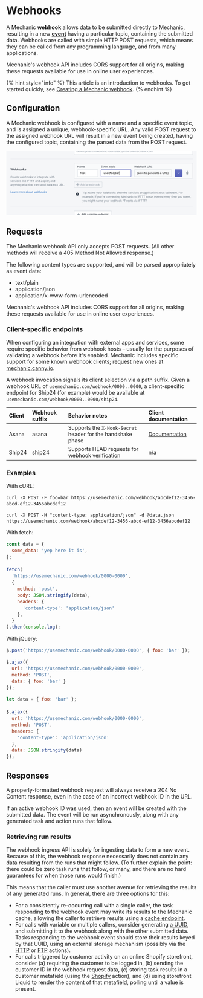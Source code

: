 # Webhooks

A Mechanic **webhook** allows data to be submitted directly to Mechanic, resulting in a new [**event**](../core/events/) having a particular topic, containing the submitted data. Webhooks are called with simple HTTP POST requests, which means they can be called from any programming language, and from many applications.

Mechanic's webhook API includes CORS support for all origins, making these requests available for use in online user experiences.

{% hint style="info" %}
This article is an introduction to webhooks. To get started quickly, see [Creating a Mechanic webhook](../resources/tutorials/creating-a-mechanic-webhook.md).
{% endhint %}

## Configuration

A Mechanic webhook is configured with a name and a specific event topic, and is assigned a unique, webhook-specific URL. Any valid POST request to the assigned webhook URL will result in a new event being created, having the configured topic, containing the parsed data from the POST request.

![](../.gitbook/assets/screen-shot-2021-09-14-at-12.46.59-pm.png)

## Requests

The Mechanic webhook API only accepts POST requests. \(All other methods will receive a 405 Method Not Allowed response.\)

The following content types are supported, and will be parsed appropriately as event data:

* text/plain
* application/json
* application/x-www-form-urlencoded

Mechanic's webhook API includes CORS support for all origins, making these requests available for use in online user experiences.

### Client-specific endpoints

When configuring an integration with external apps and services, some require specific behavior from webhook hosts – usually for the purposes of validating a webhook before it's enabled. Mechanic includes specific support for some known webhook clients; request new ones at [mechanic.canny.io](https://mechanic.canny.io/).

A webhook invocation signals its client selection via a path suffix. Given a webhook URL of `usemechanic.com/webhook/0000..0000`, a client-specific endpoint for Ship24 \(for example\) would be available at `usemechanic.com/webhook/0000..0000/ship24`.

| Client | Webhook suffix | Behavior notes | Client documentation |
| :--- | :--- | :--- | :--- |
| Asana | asana | Supports the `X-Hook-Secret` header for the handshake phase | [Documentation](https://developers.asana.com/docs/webhooks) |
| Ship24 | ship24 | Supports HEAD requests for webhook verification | n/a |

### Examples

With cURL:

```text
curl -X POST -F foo=bar https://usemechanic.com/webhook/abcdef12-3456-abcd-ef12-3456abcdef12
```

```text
curl -X POST -H "content-type: application/json" -d @data.json https://usemechanic.com/webhook/abcdef12-3456-abcd-ef12-3456abcdef12
```

With fetch:

```javascript
const data = {
  some_data: 'yep here it is',
};

fetch(
  'https://usemechanic.com/webhook/0000-0000',
  {
    method: 'post',
    body: JSON.stringify(data),
    headers: {
      'content-type': 'application/json'
    },
  }
).then(console.log);
```

With jQuery:

```javascript
$.post('https://usemechanic.com/webhook/0000-0000', { foo: 'bar' });
```

```javascript
$.ajax({
  url: 'https://usemechanic.com/webhook/0000-0000',
  method: 'POST',
  data: { foo: 'bar' }
});
```

```javascript
let data = { foo: 'bar' };

$.ajax({
  url: 'https://usemechanic.com/webhook/0000-0000',
  method: 'POST',
  headers: {
    'content-type': 'application/json'
  },
  data: JSON.stringify(data)
});
```

## Responses

A properly-formatted webhook request will always receive a 204 No Content response, even in the case of an incorrect webhook ID in the URL.

If an active webhook ID was used, then an event will be created with the submitted data. The event will be run asynchronously, along with any generated task and action runs that follow.

### Retrieving run results

The webhook ingress API is solely for ingesting data to form a new event. Because of this, the webhook response necessarily does not contain any data resulting from the runs that might follow. \(To further explain the point: there could be zero task runs that follow, or many, and there are no hard guarantees for when those runs would finish.\)

This means that the caller must use another avenue for retrieving the results of any generated runs. In general, there are three options for this:

* For a consistently re-occurring call with a single caller, the task responding to the webhook event may write its results to the Mechanic cache, allowing the caller to retrieve results using a [cache endpoint](cache/endpoints.md).
* For calls with variable or multiple callers, consider generating [a UUID](https://en.wikipedia.org/wiki/Universally_unique_identifier), and submitting it to the webhook along with the other submitted data. Tasks responding to the webhook event should store their results keyed by that UUID, using an external storage mechanism \(possibly via the [HTTP](../core/actions/http.md) or [FTP](../core/actions/ftp.md) actions\).
* For calls triggered by customer activity on an online Shopify storefront, consider \(a\) requiring the customer to be logged in, \(b\) sending the customer ID in the webhook request data, \(c\) storing task results in a customer metafield \(using the [Shopify](../core/actions/shopify.md) action\), and \(d\) using storefront Liquid to render the content of that metafield, polling until a value is present.


